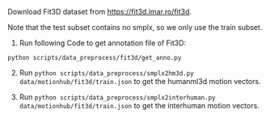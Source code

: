 Download Fit3D dataset from https://fit3d.imar.ro/fit3d.

Note that the test subset contains no smplx, so we only use the train subset.

1. Run following Code to get annotation file of Fit3D:

`python scripts/data_preprocess/fit3d/get_anno.py`

2. Run `python scripts/data_preprocess/smplx2hm3d.py data/motionhub/fit3d/train.json` to get the humanml3d motion vectors.

3. Run `python scripts/data_preprocess/smplx2interhuman.py data/motionhub/fit3d/train.json` to get the interhuman motion vectors.

